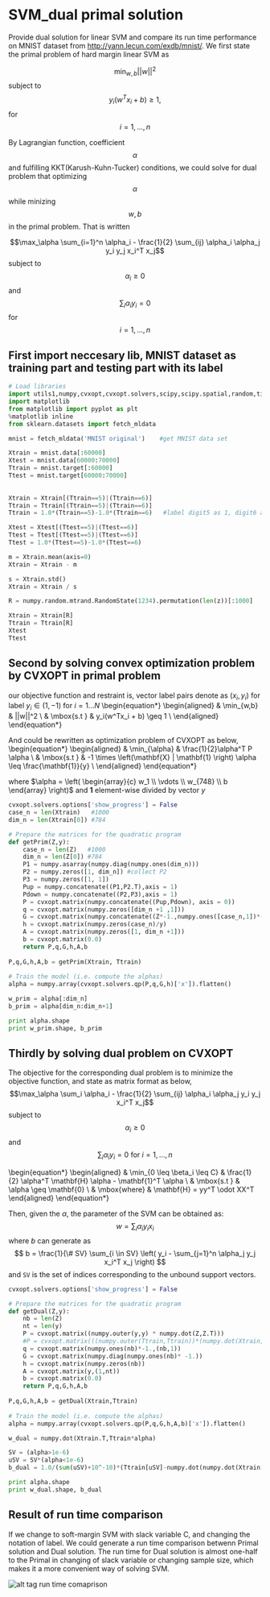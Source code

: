 # SVM_dual primal solution
Provide dual solution for linear SVM and compare its run time performance on MNIST dataset from http://yann.lecun.com/exdb/mnist/. We first state the primal problem of hard margin linear SVM as

$$\min_{w,b} ||w||^2 $$
subject to $$y_i(w^Tx_i+b) \geq 1,$$ for $$i = 1,...,n$$

By Lagrangian function, coefficient $$\alpha$$ and fulfilling KKT(Karush-Kuhn-Tucker) conditions, we could solve for dual problem that optimizing $$\alpha$$ while minizing $$w, b$$ in the primal problem. That is written

$$\max_\alpha \sum_{i=1}^n \alpha_i - \frac{1}{2} \sum_{ij} \alpha_i \alpha_j y_i y_j x_i^T x_j$$
subject to $$\alpha_i \geq 0$$ and $$\sum_i \alpha_i y_i = 0$$ for $$i = 1,...,n$$

## First import neccesary lib, MNIST dataset as training part and testing part with its label

```py
# Load libraries
import utils1,numpy,cvxopt,cvxopt.solvers,scipy,scipy.spatial,random,time
import matplotlib
from matplotlib import pyplot as plt
%matplotlib inline
from sklearn.datasets import fetch_mldata

mnist = fetch_mldata('MNIST original')    #get MNIST data set

Xtrain = mnist.data[:60000]
Xtest = mnist.data[60000:70000]
Ttrain = mnist.target[:60000]
Ttest = mnist.target[60000:70000]
    
    
Xtrain = Xtrain[(Ttrain==5)|(Ttrain==6)]
Ttrain = Ttrain[(Ttrain==5)|(Ttrain==6)]
Ttrain = 1.0*(Ttrain==5)-1.0*(Ttrain==6)   #label digit5 as 1, digit6 as -1

Xtest = Xtest[(Ttest==5)|(Ttest==6)]
Ttest = Ttest[(Ttest==5)|(Ttest==6)]
Ttest = 1.0*(Ttest==5)-1.0*(Ttest==6)

m = Xtrain.mean(axis=0)
Xtrain = Xtrain - m

s = Xtrain.std()
Xtrain = Xtrain / s

R = numpy.random.mtrand.RandomState(1234).permutation(len(z))[:1000]

Xtrain = Xtrain[R]
Ttrain = Ttrain[R]
Xtest
Ttest
```
## Second by solving convex optimization problem by CVXOPT in primal problem

our objective function and restraint is, vector label pairs denote as $(x_i, y_i)$ for label $y_i \in (1, -1)$ for $i = 1...N$
\begin{equation*}
\begin{aligned}
    & \min_{w,b} & ||w||^2  \\
    & \mbox{s.t } & y_i(w^Tx_i + b) \geq 1 \\
\end{aligned}
\end{equation*}

And could be rewritten as optimization problem of CVXOPT as below,
\begin{equation*}
\begin{aligned}
    & \min_{\alpha} & \frac{1}{2}\alpha^T P \alpha \\
    & \mbox{s.t } & -1 \times \left(\mathbf{X} | \mathbf{1} \right) \alpha \leq \frac{\mathbf{1}}{y} \\
\end{aligned}
\end{equation*}

where $\alpha 
= \left( \begin{array}{c}
w_1     \\
\vdots  \\
w_{748} \\
b  \end{array} \right)$ and $\mathbf{1}$ element-wise divided by vector $y$

```py
cvxopt.solvers.options['show_progress'] = False
case_n = len(Xtrain)   #1000
dim_n = len(Xtrain[0]) #784

# Prepare the matrices for the quadratic program
def getPrim(Z,y):
    case_n = len(Z)   #1000
    dim_n = len(Z[0]) #784
    P1 = numpy.asarray(numpy.diag(numpy.ones(dim_n)))
    P2 = numpy.zeros([1, dim_n]) #collect P2
    P3 = numpy.zeros([1, 1])
    Pup = numpy.concatenate((P1,P2.T),axis = 1)
    Pdown = numpy.concatenate((P2,P3),axis = 1)
    P = cvxopt.matrix(numpy.concatenate((Pup,Pdown), axis = 0))
    q = cvxopt.matrix(numpy.zeros([dim_n +1 ,1]))
    G = cvxopt.matrix(numpy.concatenate((Z*-1.,numpy.ones([case_n,1])*-1.), axis = 1))     #combine G1 G2
    h = cvxopt.matrix(numpy.zeros(case_n)/y)
    A = cvxopt.matrix(numpy.zeros([1, dim_n +1]))
    b = cvxopt.matrix(0.0)
    return P,q,G,h,A,b
        
P,q,G,h,A,b = getPrim(Xtrain, Ttrain)
                
# Train the model (i.e. compute the alphas)
alpha = numpy.array(cvxopt.solvers.qp(P,q,G,h)['x']).flatten()

w_prim = alpha[:dim_n]
b_prim = alpha[dim_n:dim_n+1]

print alpha.shape
print w_prim.shape, b_prim
```

## Thirdly by solving dual problem on CVXOPT

The objective for the corresponding dual problem is to minimize the objective function, and state as matrix format as below,
$$\max_\alpha \sum_i \alpha_i - \frac{1}{2} \sum_{ij} \alpha_i \alpha_j y_i y_j x_i^T x_j$$
subject to $$\alpha_i \geq 0$$ and $$\sum_i \alpha_i y_i = 0 \mbox{ for } i = 1,...,n$$

\begin{equation*}
\begin{aligned}
    & \min_{0 \leq \beta_i \leq C} & \frac{1}{2} \alpha^T \mathbf{H} \alpha - \mathbf{1}^T \alpha \\
    & \mbox{s.t } & \alpha \geq \mathbf{0} \\
    & \mbox{where} & \mathbf{H} = yy^T \odot XX^T
\end{aligned}
\end{equation*}

Then, given the $\alpha$, the parameter of the SVM can be obtained as:
$$
w = \sum_i \alpha_i y_i x_i
$$
where $b$ can generate as
$$
b = \frac{1}{\# SV} \sum_{i \in SV} \left( y_i - \sum_{j=1}^n \alpha_j y_j x_i^T x_j \right) 
$$
and `SV` is the set of indices corresponding to the unbound support vectors.

```py
cvxopt.solvers.options['show_progress'] = False

# Prepare the matrices for the quadratic program
def getDual(Z,y):
    nb = len(Z)
    nt = len(y)
    P = cvxopt.matrix((numpy.outer(y,y) * numpy.dot(Z,Z.T)))
    #P = cvxopt.matrix(((numpy.outer(Ttrain,Ttrain))*(numpy.dot(Xtrain,Xtrain.T)*-1)))
    q = cvxopt.matrix(numpy.ones(nb)*-1.,(nb,1))
    G = cvxopt.matrix(numpy.diag(numpy.ones(nb)* -1.)) 
    h = cvxopt.matrix(numpy.zeros(nb))
    A = cvxopt.matrix(y,(1,nt))
    b = cvxopt.matrix(0.0)
    return P,q,G,h,A,b
        
P,q,G,h,A,b = getDual(Xtrain,Ttrain)
                
# Train the model (i.e. compute the alphas)
alpha = numpy.array(cvxopt.solvers.qp(P,q,G,h,A,b)['x']).flatten()

w_dual = numpy.dot(Xtrain.T,Ttrain*alpha)

SV = (alpha>1e-6)
uSV = SV*(alpha<1e-6)
b_dual = 1.0/(sum(uSV)+10^-10)*(Ttrain[uSV]-numpy.dot(numpy.dot(Xtrain[uSV,:],Xtrain.T),alpha*Ttrain)).sum()

print alpha.shape
print w_dual.shape, b_dual
```

## Result of run time comparison

If we change to soft-margin SVM with slack variable C, and changing the notation of label. We could generate a run time comparison betwenn Primal solution and Dual solution. The run time for Dual solution is almost one-half to the Primal in changing of slack variable or changing sample size, which makes it a more convenient way of solving SVM.

![alt tag](https://github.com/jncinlee/SVM_dualprimalsolution/blob/master/compare%20dual%20primal.png "Primal Dual run time comparison")
run time comaprison
